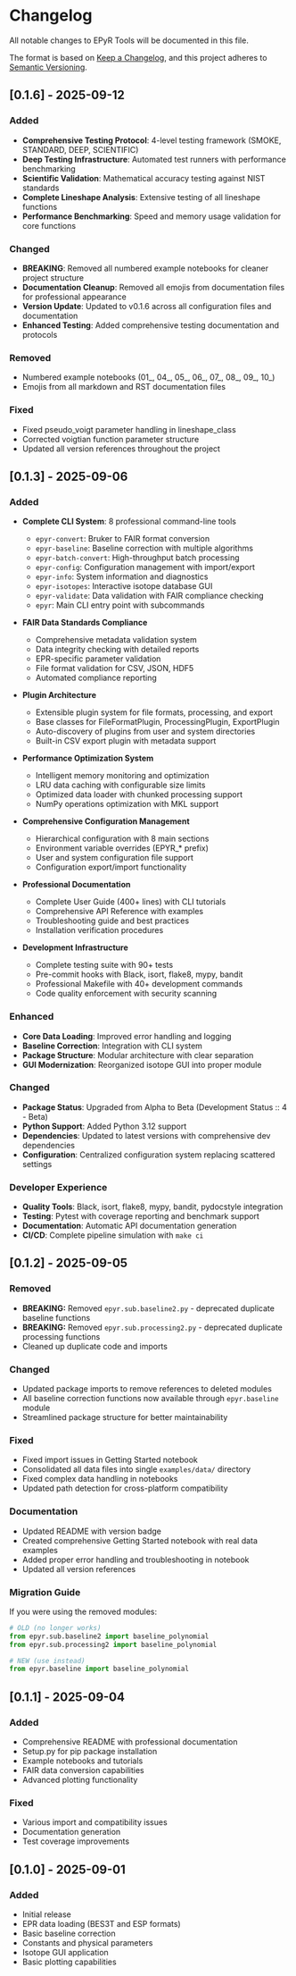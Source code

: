 # Changelog

All notable changes to EPyR Tools will be documented in this file.

The format is based on [Keep a Changelog](https://keepachangelog.com/en/1.0.0/),
and this project adheres to [Semantic Versioning](https://semver.org/spec/v2.0.0.html).

## [0.1.6] - 2025-09-12

### Added
- **Comprehensive Testing Protocol**: 4-level testing framework (SMOKE, STANDARD, DEEP, SCIENTIFIC)
- **Deep Testing Infrastructure**: Automated test runners with performance benchmarking
- **Scientific Validation**: Mathematical accuracy testing against NIST standards
- **Complete Lineshape Analysis**: Extensive testing of all lineshape functions
- **Performance Benchmarking**: Speed and memory usage validation for core functions

### Changed
- **BREAKING**: Removed all numbered example notebooks for cleaner project structure
- **Documentation Cleanup**: Removed all emojis from documentation files for professional appearance
- **Version Update**: Updated to v0.1.6 across all configuration files and documentation
- **Enhanced Testing**: Added comprehensive testing documentation and protocols

### Removed
- Numbered example notebooks (01_, 04_, 05_, 06_, 07_, 08_, 09_, 10_)
- Emojis from all markdown and RST documentation files

### Fixed
- Fixed pseudo_voigt parameter handling in lineshape_class
- Corrected voigtian function parameter structure
- Updated all version references throughout the project

## [0.1.3] - 2025-09-06

### Added
- **Complete CLI System**: 8 professional command-line tools
  - `epyr-convert`: Bruker to FAIR format conversion
  - `epyr-baseline`: Baseline correction with multiple algorithms
  - `epyr-batch-convert`: High-throughput batch processing
  - `epyr-config`: Configuration management with import/export
  - `epyr-info`: System information and diagnostics
  - `epyr-isotopes`: Interactive isotope database GUI
  - `epyr-validate`: Data validation with FAIR compliance checking
  - `epyr`: Main CLI entry point with subcommands

- **FAIR Data Standards Compliance**
  - Comprehensive metadata validation system
  - Data integrity checking with detailed reports
  - EPR-specific parameter validation
  - File format validation for CSV, JSON, HDF5
  - Automated compliance reporting

- **Plugin Architecture**
  - Extensible plugin system for file formats, processing, and export
  - Base classes for FileFormatPlugin, ProcessingPlugin, ExportPlugin
  - Auto-discovery of plugins from user and system directories
  - Built-in CSV export plugin with metadata support

- **Performance Optimization System**
  - Intelligent memory monitoring and optimization
  - LRU data caching with configurable size limits
  - Optimized data loader with chunked processing support
  - NumPy operations optimization with MKL support

- **Comprehensive Configuration Management**
  - Hierarchical configuration with 8 main sections
  - Environment variable overrides (EPYR_* prefix)
  - User and system configuration file support
  - Configuration export/import functionality

- **Professional Documentation**
  - Complete User Guide (400+ lines) with CLI tutorials
  - Comprehensive API Reference with examples
  - Troubleshooting guide and best practices
  - Installation verification procedures

- **Development Infrastructure**
  - Complete testing suite with 90+ tests
  - Pre-commit hooks with Black, isort, flake8, mypy, bandit
  - Professional Makefile with 40+ development commands
  - Code quality enforcement with security scanning

### Enhanced
- **Core Data Loading**: Improved error handling and logging
- **Baseline Correction**: Integration with CLI system
- **Package Structure**: Modular architecture with clear separation
- **GUI Modernization**: Reorganized isotope GUI into proper module

### Changed
- **Package Status**: Upgraded from Alpha to Beta (Development Status :: 4 - Beta)
- **Python Support**: Added Python 3.12 support
- **Dependencies**: Updated to latest versions with comprehensive dev dependencies
- **Configuration**: Centralized configuration system replacing scattered settings

### Developer Experience
- **Quality Tools**: Black, isort, flake8, mypy, bandit, pydocstyle integration
- **Testing**: Pytest with coverage reporting and benchmark support
- **Documentation**: Automatic API documentation generation
- **CI/CD**: Complete pipeline simulation with `make ci`

## [0.1.2] - 2025-09-05

### Removed
- **BREAKING:** Removed `epyr.sub.baseline2.py` - deprecated duplicate baseline functions
- **BREAKING:** Removed `epyr.sub.processing2.py` - deprecated duplicate processing functions
- Cleaned up duplicate code and imports

### Changed
- Updated package imports to remove references to deleted modules
- All baseline correction functions now available through `epyr.baseline` module
- Streamlined package structure for better maintainability

### Fixed
- Fixed import issues in Getting Started notebook
- Consolidated all data files into single `examples/data/` directory
- Fixed complex data handling in notebooks
- Updated path detection for cross-platform compatibility

### Documentation
- Updated README with version badge
- Created comprehensive Getting Started notebook with real data examples
- Added proper error handling and troubleshooting in notebook
- Updated all version references

### Migration Guide
If you were using the removed modules:
```python
# OLD (no longer works)
from epyr.sub.baseline2 import baseline_polynomial
from epyr.sub.processing2 import baseline_polynomial

# NEW (use instead)
from epyr.baseline import baseline_polynomial
```

## [0.1.1] - 2025-09-04

### Added
- Comprehensive README with professional documentation
- Setup.py for pip package installation
- Example notebooks and tutorials
- FAIR data conversion capabilities
- Advanced plotting functionality

### Fixed
- Various import and compatibility issues
- Documentation generation
- Test coverage improvements

## [0.1.0] - 2025-09-01

### Added
- Initial release
- EPR data loading (BES3T and ESP formats)
- Basic baseline correction
- Constants and physical parameters
- Isotope GUI application
- Basic plotting capabilities
